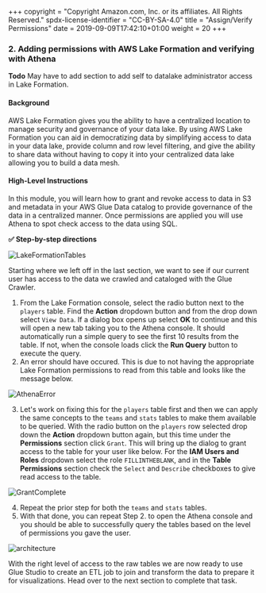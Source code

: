 +++
copyright = "Copyright Amazon.com, Inc. or its affiliates. All Rights Reserved."
spdx-license-identifier = "CC-BY-SA-4.0"
title = "Assign/Verify Permissions"
date = 2019-09-09T17:42:10+01:00
weight = 20
+++

### 2. Adding permissions with AWS Lake Formation and verifying with Athena

**Todo** May have to add section to add self to datalake administrator access in Lake Formation.

#### Background
AWS Lake Formation gives you the ability to have a centralized location to manage security and governance of your data lake. By using AWS Lake Formation you can aid in democratizing data by simplifying access to data in your data lake, provide column and row level filtering, and give the ability to share data without having to copy it into your centralized data lake allowing you to build a data mesh.

#### High-Level Instructions
In this module, you will learn how to grant and revoke access to data in S3 and metadata in your AWS Glue Data catalog to provide governance of the data in a centralized manner. Once permissions are applied you will use Athena to spot check access to the data using SQL.

**:white_check_mark: Step-by-step directions**

![LakeFormationTables](/images/lakeformation-tables.png)

Starting where we left off in the last section, we want to see if our current user has access to the data we crawled and cataloged with the Glue Crawler.

1. From the Lake Formation console, select the radio button next to the `players` table. Find the **Action** dropdown button and from the drop down select `View Data`. If a dialog box opens up select **OK** to continue and this will open a new tab taking you to the Athena console. It should automatically run a simple query to see the first 10 results from the table. If not, when the console loads click the **Run Query** button to execute the query.
2. An error should have occured. This is due to not having the appropriate Lake Formation permissions to read from this table and looks like the message below.

![AthenaError](/images/athena-lf-error.png)

3. Let's work on fixing this for the `players` table first and then we can apply the same concepts to the `teams` and `stats` tables to make them available to be queried. With the radio button on the `players` row selected drop down the **Action** dropdown button again, but this time under the **Permissions** section click `Grant`. This will bring up the dialog to grant access to the table for your user like below. For the **IAM Users and Roles** dropdown select the role `FILLINTHEBLANK`, and in the **Table Permissions** section check the `Select` and `Describe` checkboxes to give read access to the table.

![GrantComplete](/images/lf-grant-complete.png)

4. Repeat the prior step for both the `teams` and `stats` tables.
5. With that done, you can repeat Step 2. to open the Athena console and you should be able to successfully query the tables based on the level of permissions you gave the user.

![architecture](/images/athena-results.png)

With the right level of access to the raw tables we are now ready to use Glue Studio to create an ETL job to join and transform the data to prepare it for visualizations. Head over to the next section to complete that task.
